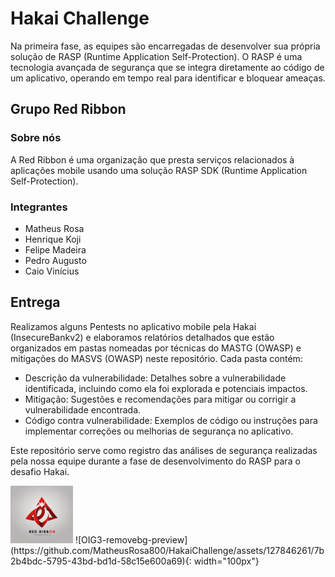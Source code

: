 # Hakai Challenge
Na primeira fase, as equipes são encarregadas de desenvolver sua própria solução de RASP (Runtime Application Self-Protection). O RASP é uma tecnologia avançada de segurança que se integra diretamente ao código de um aplicativo, operando em tempo real para identificar e bloquear
ameaças.

## Grupo Red Ribbon

### Sobre nós
A Red Ribbon é uma organização que presta serviços relacionados à aplicações mobile usando uma solução RASP SDK (Runtime Application Self-Protection).

### Integrantes

- Matheus Rosa
- Henrique Koji
- Felipe Madeira
- Pedro Augusto
- Caio Vinícius

## Entrega 
Realizamos alguns Pentests no aplicativo mobile pela Hakai (InsecureBankv2) e elaboramos relatórios detalhados que estão organizados em pastas nomeadas por técnicas do MASTG (OWASP) e mitigações do MASVS (OWASP) neste repositório. Cada pasta contém:

- Descrição da vulnerabilidade: Detalhes sobre a vulnerabilidade identificada, incluindo como ela foi explorada e potenciais impactos.
- Mitigação: Sugestões e recomendações para mitigar ou corrigir a vulnerabilidade encontrada.
- Código contra vulnerabilidade: Exemplos de código ou instruções para implementar correções ou melhorias de segurança no aplicativo.
  
Este repositório serve como registro das análises de segurança realizadas pela nossa equipe durante a fase de desenvolvimento do RASP para o desafio Hakai.

<img src="2.png" alt="Texto Alternativo" width="100px">
![OIG3-removebg-preview](https://github.com/MatheusRosa800/HakaiChallenge/assets/127846261/7b2b4bdc-5795-43bd-bd1d-58c15e600a69){: width="100px"}

